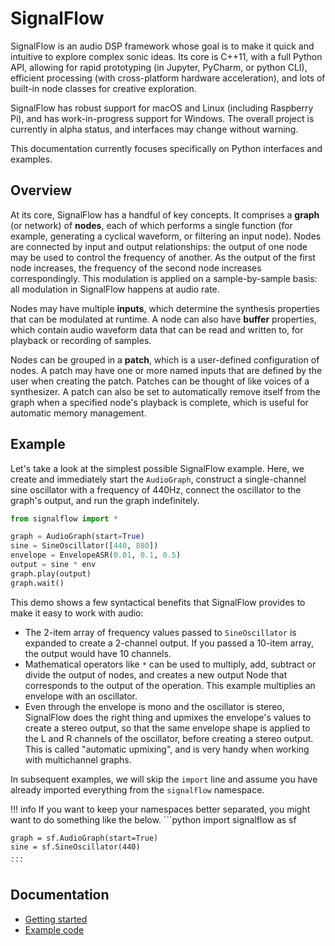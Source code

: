 # SignalFlow

SignalFlow is an audio DSP framework whose goal is to make it quick and intuitive to explore complex sonic ideas. Its core is C++11, with a full Python API, allowing for rapid prototyping (in Jupyter, PyCharm, or python CLI), efficient processing (with cross-platform hardware acceleration), and lots of built-in node classes for creative exploration. 

SignalFlow has robust support for macOS and Linux (including Raspberry Pi), and has work-in-progress support for Windows. The overall project is currently in alpha status, and interfaces may change without warning.

This documentation currently focuses specifically on Python interfaces and examples.

## Overview

At its core, SignalFlow has a handful of key concepts. It comprises a **graph** (or network) of **nodes**, each of which performs a single function (for example, generating a cyclical waveform, or filtering an input node). Nodes are connected by input and output relationships: the output of one node may be used to control the frequency of another. As the output of the first node increases, the frequency of the second node increases correspondingly. This modulation is applied on a sample-by-sample basis: all modulation in SignalFlow happens at audio rate.

Nodes may have multiple **inputs**, which determine the synthesis properties that can be modulated at runtime. A node can also have **buffer** properties, which contain audio waveform data that can be read and written to, for playback or recording of samples.

Nodes can be grouped in a **patch**, which is a user-defined configuration of nodes. A patch may have one or more named inputs that are defined by the user when creating the patch. Patches can be thought of like voices of a synthesizer. A patch can also be set to automatically remove itself from the graph when a specified node's playback is complete, which is useful for automatic memory management.

## Example

Let's take a look at the simplest possible SignalFlow example. Here, we create and immediately start the `AudioGraph`, construct a single-channel sine oscillator with a frequency of 440Hz, connect the oscillator to the graph's output, and run the graph indefinitely.

```python
from signalflow import *

graph = AudioGraph(start=True)
sine = SineOscillator([440, 880])
envelope = EnvelopeASR(0.01, 0.1, 0.5)
output = sine * env
graph.play(output)
graph.wait()
```

This demo shows a few syntactical benefits that SignalFlow provides to make it easy to work with audio:

 - The 2-item array of frequency values passed to `SineOscillator` is expanded to create a 2-channel output. If you passed a 10-item array, the output would have 10 channels. 
 - Mathematical operators like `*` can be used to multiply, add, subtract or divide the output of nodes, and creates a new output Node that corresponds to the output of the operation. This example multiplies an envelope with an oscillator.
 - Even through the envelope is mono and the oscillator is stereo, SignalFlow does the right thing and upmixes the envelope's values to create a stereo output, so that the same envelope shape is applied to the L and R channels of the oscillator, before creating a stereo output. This is called "automatic upmixing", and is very handy when working with multichannel graphs.

In subsequent examples, we will skip the `import` line and assume you have already imported everything from the `signalflow` namespace.

!!! info
    If you want to keep your namespaces better separated, you might want to do something like the below.
    ```python
    import signalflow as sf

    graph = sf.AudioGraph(start=True)
    sine = sf.SineOscillator(440)
    ...
    ```

## Documentation

- [Getting started](getting-started.md)
- [Example code](http://github.com/ideoforms/signalflow/tree/master/examples/python)
